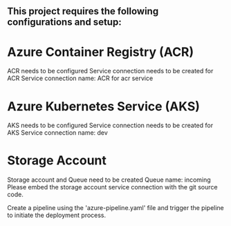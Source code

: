 ## This project requires the following configurations and setup:

# Azure Container Registry (ACR)
ACR needs to be configured
Service connection needs to be created for ACR
Service connection name: ACR for acr service
# Azure Kubernetes Service (AKS)
AKS needs to be configured
Service connection needs to be created for AKS
Service connection name: dev
# Storage Account
Storage account and Queue need to be created
Queue name: incoming
Please embed the storage account service connection with the git source code.

Create a pipeline using the 'azure-pipeline.yaml' file and trigger the pipeline to initiate the deployment process.
